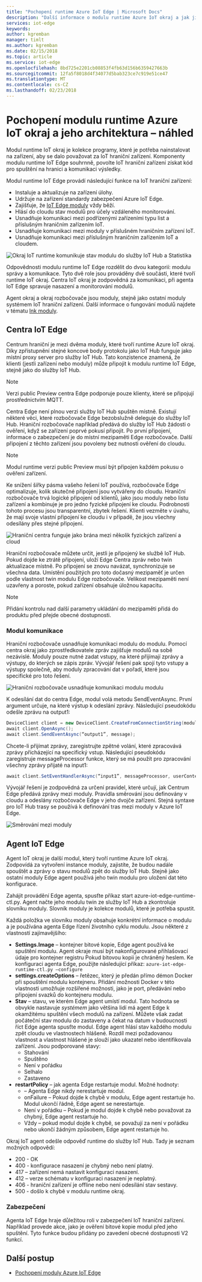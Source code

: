 ```yaml
---
title: "Pochopení runtime Azure IoT Edge | Microsoft Docs"
description: "Další informace o modulu runtime Azure IoT okraj a jak ji umožňuje hraniční zařízení"
services: iot-edge
keywords: 
author: kgremban
manager: timlt
ms.author: kgremban
ms.date: 02/15/2018
ms.topic: article
ms.service: iot-edge
ms.openlocfilehash: 8bd725e2201cb08853f4fb63d156b6359427663b
ms.sourcegitcommit: 12fa5f8018d4f34077d5bab323ce7c919e51ce47
ms.translationtype: MT
ms.contentlocale: cs-CZ
ms.lasthandoff: 02/23/2018
---
```

# <a name="understand-the-azure-iot-edge-runtime-and-its-architecture---preview"></a>Pochopení modulu runtime Azure IoT okraj a jeho architektura – náhled

Modul runtime IoT okraj je kolekce programy, které je potřeba nainstalovat na zařízení, aby se dalo považovat za IoT hraniční zařízení. Komponenty modulu runtime IoT Edge souhrnně, povolte IoT hraniční zařízení získat kód pro spuštění na hranici a komunikaci výsledky. 

Modul runtime IoT Edge provádí následující funkce na IoT hraniční zařízení:

* Instaluje a aktualizuje na zařízení úlohy.
* Udržuje na zařízení standardy zabezpečení Azure IoT Edge.
* Zajišťuje, že [IoT Edge moduly][lnk moduly] vždy běží.
* Hlásí do cloudu stav modulů pro účely vzdáleného monitorování.
* Usnadňuje komunikaci mezi podřízenými zařízeními typu list a příslušným hraničním zařízením IoT.
* Usnadňuje komunikaci mezi moduly v příslušném hraničním zařízení IoT.
* Usnadňuje komunikaci mezi příslušným hraničním zařízením IoT a cloudem.

![Okraj IoT runtime komunikuje stav modulu do služby IoT Hub a Statistika][1]

Odpovědnosti modulu runtime IoT Edge rozdělit do dvou kategorií: modulu správy a komunikace. Tyto dvě role jsou prováděny dvě součásti, které tvoří runtime IoT okraj. Centra IoT okraj je zodpovědná za komunikaci, při agenta IoT Edge spravuje nasazení a monitorování modulů. 

Agent okraj a okraj rozbočovače jsou moduly, stejně jako ostatní moduly systémem IoT hraniční zařízení. Další informace o fungování modulů najdete v tématu [lnk moduly]. 

## <a name="iot-edge-hub"></a>Centra IoT Edge

Centrum hraniční je mezi dvěma moduly, které tvoří runtime Azure IoT okraj. Díky zpřístupnění stejné koncové body protokolu jako IoT Hub funguje jako místní proxy server pro služby IoT Hub. Tato konzistence znamená, že klienti (jestli zařízení nebo moduly) může připojit k modulu runtime IoT Edge, stejně jako do služby IoT Hub. 

>[!NOTE]
> Verzi public Preview centra Edge podporuje pouze klienty, které se připojují prostřednictvím MQTT.

Centra Edge není plnou verzi služby IoT Hub spuštěn místně. Existují některé věci, které rozbočovače Edge bezobslužně deleguje do služby IoT Hub. Hraniční rozbočovače například předává do služby IoT Hub žádosti o ověření, když se zařízení poprvé pokusí připojit. Po první připojení, informace o zabezpečení je do místní mezipaměti Edge rozbočovače. Další připojení z těchto zařízení jsou povoleny bez nutnosti ověření do cloudu. 

>[!NOTE]
> Modul runtime verzi public Preview musí být připojen každém pokusu o ověření zařízení.

Ke snížení šířky pásma vašeho řešení IoT používá, rozbočovače Edge optimalizuje, kolik skutečné připojení jsou vytvářeny do cloudu. Hraniční rozbočovače trvá logické připojení od klientů, jako jsou moduly nebo listu zařízení a kombinuje je pro jedno fyzické připojení ke cloudu. Podrobnosti tohoto procesu jsou transparentní, zbytek řešení. Klienti vezměte v úvahu, že mají svoje vlastní připojení ke cloudu i v případě, že jsou všechny odesílány přes stejné připojení. 

![Hraniční centra funguje jako brána mezi několik fyzických zařízení a cloud][2]

Hraniční rozbočovače můžete určit, jestli je připojený ke službě IoT Hub. Pokud dojde ke ztrátě připojení, uloží Edge Centra zpráv nebo twin aktualizace místně. Po připojení se znovu navázat, synchronizuje se všechna data. Umístění použitých pro toto dočasný mezipaměť je určen podle vlastnost twin modulu Edge rozbočovače. Velikost mezipaměti není uzavřeny a poroste, pokud zařízení obsahuje úložnou kapacitu. 

>[!NOTE]
>Přidání kontrolu nad další parametry ukládání do mezipaměti přidá do produktu před přejde obecné dostupnosti.

### <a name="module-communication"></a>Modul komunikace

Hraniční rozbočovače usnadňuje komunikaci modulu do modulu. Pomocí centra okraj jako zprostředkovatele zpráv zajišťuje modulů na sobě nezávislé. Moduly pouze nutné zadat vstupy, na které přijímají zprávy a výstupy, do kterých se zápis zpráv. Vývojář řešení pak spojí tyto vstupy a výstupy společně, aby moduly zpracování dat v pořadí, které jsou specifické pro toto řešení. 

![Hraniční rozbočovače usnadňuje komunikaci modulu modulu][3]

K odesílání dat do centra Edge, modul volá metodu SendEventAsync. První argument určuje, na které výstup k odeslání zprávy. Následující pseudokódu odešle zprávu na output1:

   ```csharp
   DeviceClient client = new DeviceClient.CreateFromConnectionString(moduleConnectionString, settings); 
   await client.OpenAsync(); 
   await client.SendEventAsync(“output1”, message); 
   ```

Chcete-li přijímat zprávy, zaregistrujte zpětné volání, které zpracovává zprávy přicházející na specifický vstup. Následující pseudokódu zaregistruje messageProcessor funkce, který se má použít pro zpracování všechny zprávy přijaté na input1:

   ```csharp
   await client.SetEventHandlerAsync(“input1”, messageProcessor, userContext);
   ```

Vývojář řešení je zodpovědná za určení pravidel, které určují, jak Centrum Edge předává zprávy mezi moduly. Pravidla směrování jsou definovány v cloudu a odeslány rozbočovače Edge v jeho dvojče zařízení. Stejná syntaxe pro IoT Hub trasy se používá k definování tras mezi moduly v Azure IoT Edge. 

<!--- For more info on how to declare routes between modules, see []. --->   

![Směrování mezi moduly][4]

## <a name="iot-edge-agent"></a>Agent IoT Edge

Agent IoT okraj je další modul, který tvoří runtime Azure IoT okraj. Zodpovídá za vytvoření instance moduly, zajistíte, že budou nadále spouštět a zprávy o stavu modulů zpět do služby IoT Hub. Stejně jako ostatní moduly Edge agent používá jeho twin modulu pro uložení dat této konfigurace. 

Zahájit provádění Edge agenta, spusťte příkaz start azure-iot-edge-runtime-ctl.py. Agent načte jeho modulu twin ze služby IoT Hub a zkontroluje slovníku moduly. Slovník moduly je kolekce modulů, které je potřeba spustit. 

Každá položka ve slovníku moduly obsahuje konkrétní informace o modulu a je používána agenta Edge řízení životního cyklu modulu. Jsou některé z vlastností zajímavějšího: 

* **Settings.Image** – kontejner bitové kopie, Edge agent používá ke spuštění modulu. Agent okraje musí být nakonfigurované přihlašovací údaje pro kontejner registru Pokud bitovou kopii je chráněný heslem. Ke konfiguraci agenta Edge, použijte následující příkaz: `azure-iot-edge-runtime-ctl.py –configure`
* **settings.createOptions** – řetězec, který je předán přímo démon Docker při spouštění modulu kontejneru. Přidání možnosti Docker v této vlastnosti umožňuje rozšířené možnosti, jako je port, předávání nebo připojení svazků do kontejneru modulu.  
* **Stav** – stavu, ve kterém Edge agent umístí modul. Tato hodnota se obvykle nastavuje *systémem* jako většina lidí má agent Edge k okamžitému spuštění všech modulů na zařízení. Můžete však zadat počáteční stav modulu do zastaveny a čekat na datum v budoucnosti říct Edge agenta spusťte modul. Edge agent hlásí stav každého modulu zpět cloudu ve vlastnostech hlášené. Rozdíl mezi požadovanou vlastnost a vlastnost hlášené je slouží jako ukazatel nebo identifikovala zařízení. Jsou podporované stavy:
   * Stahování
   * Spuštěno
   * Není v pořádku
   * Selhalo
   * Zastaveno
* **restartPolicy** – jak agenta Edge restartuje modul. Možné hodnoty:
   * – Agenta Edge nikdy nerestartuje modul.
   * onFailure – Pokud dojde k chybě v modulu, Edge agent restartuje ho. Modul ukončí řádně, Edge agent se nerestartuje.
   * Není v pořádku – Pokud je modul dojde k chybě nebo považovat za chybný, Edge agent restartuje ho.
   * Vždy – pokud modul dojde k chybě, se považují za není v pořádku nebo ukončí žádným způsobem, Edge agent restartuje ho. 

Okraj IoT agent odešle odpověď runtime do služby IoT Hub. Tady je seznam možných odpovědí:
  * 200 - OK
  * 400 - konfigurace nasazení je chybný nebo není platný.
  * 417 – zařízení nemá nastavit konfiguraci nasazení.
  * 412 – verze schématu v konfiguraci nasazení je neplatný.
  * 406 - hraniční zařízení je offline nebo není odesílání stav sestavy.
  * 500 - došlo k chybě v modulu runtime okraj.

### <a name="security"></a>Zabezpečení

Agenta IoT Edge hraje důležitou roli v zabezpečení IoT hraniční zařízení. Například provede akce, jako je ověření bitové kopie modul před jeho spuštění. Tyto funkce budou přidány po zavedení obecné dostupnosti V2 funkcí. 

<!-- For more information about the Azure IoT Edge security framework, see []. -->

## <a name="next-steps"></a>Další postup

- [Pochopení moduly Azure IoT Edge][lnk moduly]

<!-- Images -->
[1]: ./media/iot-edge-runtime/Pipeline.png
[2]: ./media/iot-edge-runtime/Gateway.png
[3]: ./media/iot-edge-runtime/ModuleEndpoints.png
[4]: ./media/iot-edge-runtime/ModuleEndpointsWithRoutes.png

<!-- Links -->
[lnk moduly]: iot-edge-modules.md
